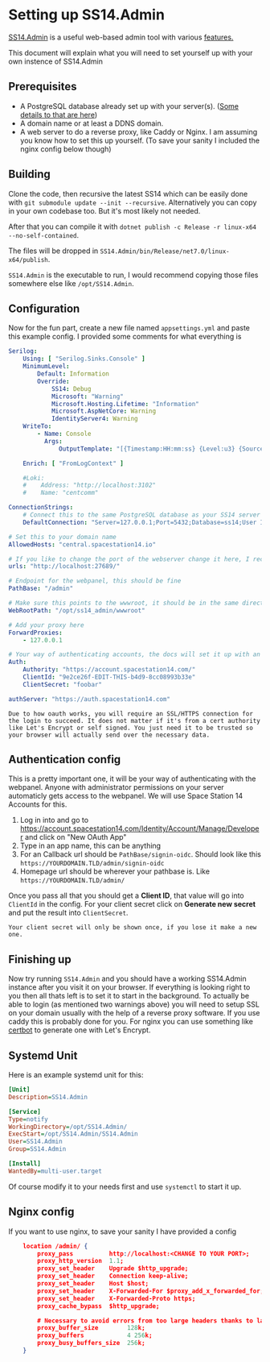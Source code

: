 # Setting up SS14.Admin
[SS14.Admin](https://github.com/space-wizards/SS14.Admin/) is a useful web-based admin tool with various [features.](../community/admin/admin-tooling.md)

This document will explain what you will need to set yourself up with your own instence of SS14.Admin

## Prerequisites

- A PostgreSQL database already set up with your server(s). ([Some details to that are here](../general-development/setup/server-hosting-tutorial.md))
- A domain name or at least a DDNS domain.
- A web server to do a reverse proxy, like Caddy or Nginx. I am assuming you know how to set this up yourself. (To save your sanity I included the nginx config below though)

## Building

Clone the code, then recursive the latest SS14 which can be easily done with `git submodule update --init --recursive`. Alternatively you can copy in your own codebase too. But it's most likely not needed.

After that you can compile it with `dotnet publish -c Release -r linux-x64 --no-self-contained`.

The files will be dropped in `SS14.Admin/bin/Release/net7.0/linux-x64/publish`. 

`SS14.Admin` is the executable to run, I would recommend copying those files somewhere else like `/opt/SS14.Admin`.

## Configuration

Now for the fun part, create a new file named `appsettings.yml` and paste this example config. I provided some comments for what everything is

```yaml
Serilog:
    Using: [ "Serilog.Sinks.Console" ]
    MinimumLevel:
        Default: Information
        Override:
            SS14: Debug
            Microsoft: "Warning"
            Microsoft.Hosting.Lifetime: "Information"
            Microsoft.AspNetCore: Warning
            IdentityServer4: Warning
    WriteTo:
        - Name: Console
          Args:
              OutputTemplate: "[{Timestamp:HH:mm:ss} {Level:u3} {SourceContext}] {Message:lj}{NewLine}{Exception}"

    Enrich: [ "FromLogContext" ]

    #Loki:
    #    Address: "http://localhost:3102"
    #    Name: "centcomm"

ConnectionStrings:
    # Connect this to the same PostgreSQL database as your SS14 server
    DefaultConnection: "Server=127.0.0.1;Port=5432;Database=ss14;User Id=ss14-admin;Password=foobar"

# Set this to your domain name
AllowedHosts: "central.spacestation14.io"

# If you like to change the port of the webserver change it here, I recommend you reverse proxy this for SSL
urls: "http://localhost:27689/"

# Endpoint for the webpanel, this should be fine
PathBase: "/admin"

# Make sure this points to the wwwroot, it should be in the same directory as the executable
WebRootPath: "/opt/ss14_admin/wwwroot"

# Add your proxy here
ForwardProxies:
    - 127.0.0.1

# Your way of authenticating accounts, the docs will set it up with an ss14 account 
Auth:
    Authority: "https://account.spacestation14.com/"
    ClientId: "9e2ce26f-EDIT-THIS-b4d9-8cc08993b33e"
    ClientSecret: "foobar"

authServer: "https://auth.spacestation14.com"
```

```admonish warning
Due to how oauth works, you will require an SSL/HTTPS connection for the login to succeed. It does not matter if it's from a cert authority like Let's Encrypt or self signed. You just need it to be trusted so your browser will actually send over the necessary data.
```

## Authentication config
This is a pretty important one, it will be your way of authenticating with the webpanel. Anyone with administrator permissions on your server automaticly gets access to the webpanel. We will use Space Station 14 Accounts for this.

1. Log in into and go to https://account.spacestation14.com/Identity/Account/Manage/Developer and click on "New OAuth App"
2. Type in an app name, this can be anything
3. For an Callback url should be `PathBase/signin-oidc`. Should look like this `https://YOURDOMAIN.TLD/admin/signin-oidc`
4. Homepage url should be wherever your pathbase is. Like `https://YOURDOMAIN.TLD/admin/`

Once you pass all that you should get a **Client ID**, that value will go into ``ClientId`` in the config. For your client secret click on **Generate new secret** and put the result into ``ClientSecret``.

```admonish warning
Your client secret will only be shown once, if you lose it make a new one.
```

## Finishing up
Now try running `SS14.Admin` and you should have a working SS14.Admin instance after you visit it on your browser. If everything is looking right to you then all thats left is to set it to start in the background. To actually be able to login (as mentioned two warnings above) you will need to setup SSL on your domain usually with the help of a reverse proxy software. If you use caddy this is probably done for you. For nginx you can use something like [certbot](https://certbot.eff.org/instructions) to generate one with Let's Encrypt.

## Systemd Unit

Here is an example systemd unit for this:

```ini
[Unit]
Description=SS14.Admin

[Service]
Type=notify
WorkingDirectory=/opt/SS14.Admin/
ExecStart=/opt/SS14.Admin/SS14.Admin
User=SS14.Admin
Group=SS14.Admin

[Install]
WantedBy=multi-user.target
```
Of course modify it to your needs first and use `systemctl` to start it up.

## Nginx config
If you want to use nginx, to save your sanity I have provided a config
```json
    location /admin/ {
        proxy_pass          http://localhost:<CHANGE TO YOUR PORT>;
        proxy_http_version  1.1;
        proxy_set_header    Upgrade $http_upgrade;
        proxy_set_header    Connection keep-alive;
        proxy_set_header    Host $host;
        proxy_set_header    X-Forwarded-For $proxy_add_x_forwarded_for;
        proxy_set_header    X-Forwarded-Proto https;
        proxy_cache_bypass  $http_upgrade;

        # Necessary to avoid errors from too large headers thanks to large cookies.
        proxy_buffer_size        128k;
        proxy_buffers            4 256k;
        proxy_busy_buffers_size  256k;
    }
```
